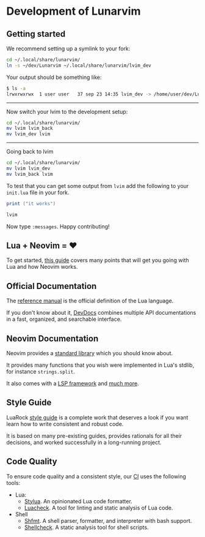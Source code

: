 # Development of Lunarvim

## Getting started
We recommend setting up a symlink to your fork:

```bash
cd ~/.local/share/lunarvim/
ln -s ~/dev/Lunarvim ~/.local/share/lunarvim/lvim_dev
```

Your output should be something like:
```bash
$ ls -a
lrwxrwxrwx  1 user user   37 sep 23 14:35 lvim_dev -> /home/user/dev/LunarVim
```

---
Now switch your lvim to the development setup:

```bash
cd ~/.local/share/lunarvim/
mv lvim lvim_back
mv lvim_dev lvim
```

---
Going back to lvim
```bash
cd ~/.local/share/lunarvim/
mv lvim lvim_dev
mv lvim_back lvim
```

To test that you can get some output from `lvim` add the following to your `init.lua` file in your fork.
```lua
print ("it works")
```

```bash
lvim
```
Now type `:messages`. Happy contributing!

## Lua + Neovim = :heart:

To get started, [this guide](https://github.com/nanotee/nvim-lua-guide) covers many points that will get you going with Lua and how Neovim works.

## Official Documentation

The [reference manual](https://www.lua.org/manual/5.4/) is the official definition of the Lua language.

If you don't know about it, [DevDocs](https://devdocs.io/lua~5.4/) combines multiple API documentations in a fast, organized, and searchable interface.

## Neovim Documentation

Neovim provides a [standard library](https://neovim.io/doc/user/lua.html) which you should know about.

It provides many functions that you wish were implemented in Lua's stdlib, for instance `strings.split`.

It also comes with a [LSP framework](https://neovim.io/doc/user/lsp.html) and [much more](https://neovim.io/doc/user/).

## Style Guide

LuaRock [style guide](https://github.com/luarocks/lua-style-guide) is a complete work that deserves a look if you want learn how to write consistent and robust code.

It is based on many pre-existing guides, provides rationals for all their decisions, and worked successfully in a long-running project.

## Code Quality

To ensure code quality and a consistent style, our [CI](https://github.com/Lunarvim/LunarVim/actions) uses the following tools:

- Lua:
  - [Stylua](https://github.com/JohnnyMorganz/StyLua). An opinionated Lua code formatter.
  - [Luacheck](https://github.com/mpeterv/luacheck). A tool for linting and static analysis of Lua code. 
- Shell
  - [Shfmt](https://github.com/mvdan/sh). A shell parser, formatter, and interpreter with bash support.
  - [Shellcheck](https://github.com/koalaman/shellcheck). A static analysis tool for shell scripts.
